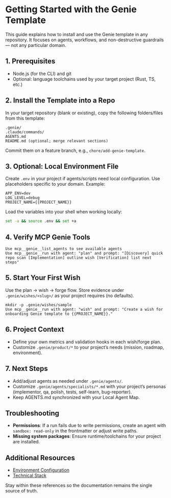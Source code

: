 # Getting Started with the Genie Template

This guide explains how to install and use the Genie template in any repository. It focuses on agents, workflows, and non-destructive guardrails — not any particular domain.

## 1. Prerequisites

- Node.js (for the CLI) and git
- Optional: language toolchains used by your target project (Rust, TS, etc.)

## 2. Install the Template into a Repo

In your target repository (blank or existing), copy the following folders/files from this template:

```text
.genie/
.claude/commands/
AGENTS.md
README.md (optional; merge relevant sections)
```

Commit them on a feature branch, e.g., `chore/add-genie-template`.

## 3. Optional: Local Environment File

Create `.env` in your project if agents/scripts need local configuration. Use placeholders specific to your domain. Example:

```env
APP_ENV=dev
LOG_LEVEL=debug
PROJECT_NAME={{PROJECT_NAME}}
```

Load the variables into your shell when working locally:

```bash
set -a && source .env && set +a
```

## 4. Verify MCP Genie Tools

```
Use mcp__genie__list_agents to see available agents
Use mcp__genie__run with agent: "plan" and prompt: "[Discovery] quick repo scan [Implementation] outline wish [Verification] list next steps"
```

## 5. Start Your First Wish

Use the plan → wish → forge flow. Store evidence under `.genie/wishes/<slug>/` as your project requires (no defaults).

```
mkdir -p .genie/wishes/sample
Use mcp__genie__run with agent: "wish" and prompt: "Create a wish for onboarding Genie template to {{PROJECT_NAME}}."
```

## 6. Project Context

- Define your own metrics and validation hooks in each wish/forge plan.
- Customize `.genie/product/*` to your project’s needs (mission, roadmap, environment).

## 7. Next Steps

- Add/adjust agents as needed under `.genie/agents/`.
- Customize `.genie/agents/specialists/*.md` with your project’s personas (implementor, qa, polish, tests, self-learn, bug-reporter).
- Keep AGENTS.md synchronized with your Local Agent Map.

## Troubleshooting

- **Permissions**: If a run fails due to write permissions, create an agent with `sandbox: read-only` in the frontmatter or adjust write paths.
- **Missing system packages**: Ensure runtime/toolchains for your project are installed.

## Additional Resources

- [Environment Configuration](../product/environment.md)
- [Technical Stack](../product/tech-stack.md)

Stay within these references so the documentation remains the single source of truth.
